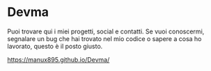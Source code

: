 # Devma
Puoi trovare qui i miei progetti, social e contatti. Se vuoi conoscermi, segnalare un bug che hai trovato nel mio codice o sapere a cosa ho lavorato, questo è il posto giusto.

https://manux895.github.io/Devma/
